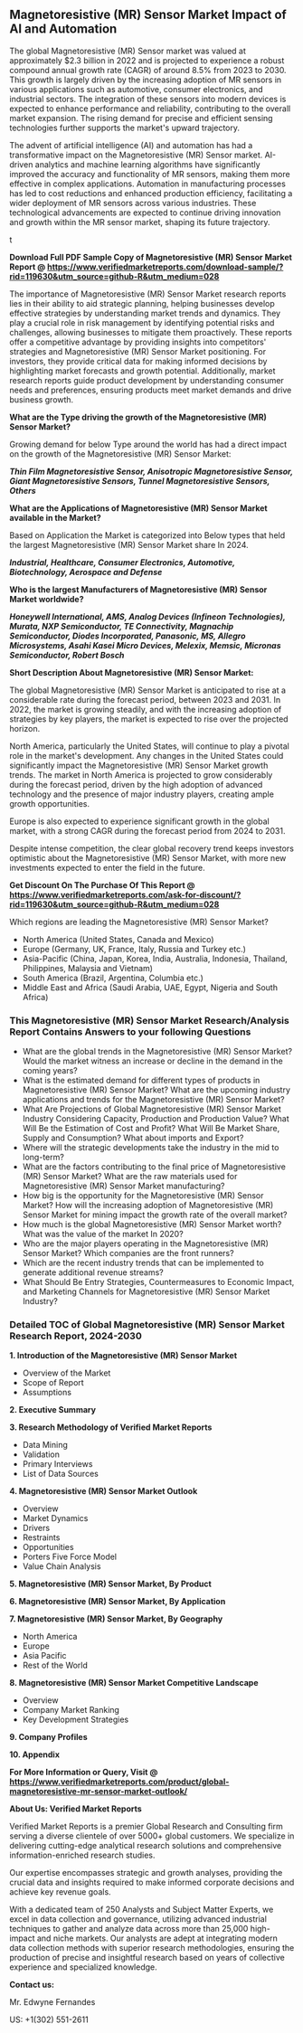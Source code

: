 <h2>Magnetoresistive (MR) Sensor Market Impact of AI and Automation</h2><p>The global Magnetoresistive (MR) Sensor market was valued at approximately $2.3 billion in 2022 and is projected to experience a robust compound annual growth rate (CAGR) of around 8.5% from 2023 to 2030. This growth is largely driven by the increasing adoption of MR sensors in various applications such as automotive, consumer electronics, and industrial sectors. The integration of these sensors into modern devices is expected to enhance performance and reliability, contributing to the overall market expansion. The rising demand for precise and efficient sensing technologies further supports the market's upward trajectory.</p><p>The advent of artificial intelligence (AI) and automation has had a transformative impact on the Magnetoresistive (MR) Sensor market. AI-driven analytics and machine learning algorithms have significantly improved the accuracy and functionality of MR sensors, making them more effective in complex applications. Automation in manufacturing processes has led to cost reductions and enhanced production efficiency, facilitating a wider deployment of MR sensors across various industries. These technological advancements are expected to continue driving innovation and growth within the MR sensor market, shaping its future trajectory.</p>t</p><p id="" class=""><strong>Download Full PDF Sample Copy of Magnetoresistive (MR) Sensor Market Report @ <a href="https://www.verifiedmarketreports.com/download-sample/?rid=119630&utm_source=github-R&utm_medium=028" target="_blank">https://www.verifiedmarketreports.com/download-sample/?rid=119630&utm_source=github-R&utm_medium=028</a></strong></p><p>The importance of&nbsp;Magnetoresistive (MR) Sensor Market research reports lies in their ability to aid strategic planning, helping businesses develop effective strategies by understanding market trends and dynamics. They play a crucial role in risk management by identifying potential risks and challenges, allowing businesses to mitigate them proactively. These reports offer a competitive advantage by providing insights into competitors' strategies and Magnetoresistive (MR) Sensor Market positioning. For investors, they provide critical data for making informed decisions by highlighting market forecasts and growth potential. Additionally, market research reports guide product development by understanding consumer needs and preferences, ensuring products meet market demands and drive business growth.</p><p><strong>What are the&nbsp;Type driving the growth of the Magnetoresistive (MR) Sensor Market?</strong></p><p id="" class="">Growing demand for below Type around the world has had a direct impact on the growth of the Magnetoresistive (MR) Sensor Market:</p><em><strong>Thin Film Magnetoresistive Sensor, Anisotropic Magnetoresistive Sensor, Giant Magnetoresistive Sensors, Tunnel Magnetoresistive Sensors, Others</strong></em></p><strong>What are the&nbsp;Applications&nbsp;of Magnetoresistive (MR) Sensor Market available in the Market?</strong></p><p id="" class="">Based on Application the Market is categorized into Below types that held the largest Magnetoresistive (MR) Sensor Market share In 2024.</p><em><strong>Industrial, Healthcare, Consumer Electronics, Automotive, Biotechnology, Aerospace and Defense</strong></em></p><strong>Who is the largest Manufacturers of Magnetoresistive (MR) Sensor Market worldwide?</strong></p><p><em><strong>Honeywell International, AMS, Analog Devices (Infineon Technologies), Murata, NXP Semiconductor, TE Connectivity, Magnachip Semiconductor, Diodes Incorporated, Panasonic, MS, Allegro Microsystems, Asahi Kasei Micro Devices, Melexix, Memsic, Micronas Semiconductor, Robert Bosch</strong></em></p><p id="" class=""><strong>Short Description About Magnetoresistive (MR) Sensor Market:</strong></p><p>The global Magnetoresistive (MR) Sensor Market is anticipated to rise at a considerable rate during the forecast period, between 2023 and 2031. In 2022, the market is growing steadily, and with the increasing adoption of strategies by key players, the market is expected to rise over the projected horizon.</p><p>North America, particularly the United States, will continue to play a pivotal role in the market's development. Any changes in the United States could significantly impact the Magnetoresistive (MR) Sensor Market growth trends. The market in North America is projected to grow considerably during the forecast period, driven by the high adoption of advanced technology and the presence of major industry players, creating ample growth opportunities.</p><p>Europe is also expected to experience significant growth in the global market, with a strong CAGR during the forecast period from 2024 to 2031.</p><p>Despite intense competition, the clear global recovery trend keeps investors optimistic about the Magnetoresistive (MR) Sensor Market, with more new investments expected to enter the field in the future.</p><p id="" class=""><strong>Get Discount On The Purchase Of This Report @ <a href="https://www.verifiedmarketreports.com/ask-for-discount/?rid=119630&utm_source=github-R&utm_medium=028" target="_blank">https://www.verifiedmarketreports.com/ask-for-discount/?rid=119630&utm_source=github-R&utm_medium=028</a></strong></p>Which regions are leading the Magnetoresistive (MR) Sensor Market?</p><ul><li>North America (United States, Canada and Mexico)</li><li>Europe (Germany, UK, France, Italy, Russia and Turkey etc.)</li><li>Asia-Pacific (China, Japan, Korea, India, Australia, Indonesia, Thailand, Philippines, Malaysia and Vietnam)</li><li>South America (Brazil, Argentina, Columbia etc.)</li><li>Middle East and Africa (Saudi Arabia, UAE, Egypt, Nigeria and South Africa)</li></ul><h3 id="" class="">This Magnetoresistive (MR) Sensor Market Research/Analysis Report Contains Answers to your following Questions</h3><ul><li>What are the global trends in the Magnetoresistive (MR) Sensor Market? Would the market witness an increase or decline in the demand in the coming years?</li><li>What is the estimated demand for different types of products in Magnetoresistive (MR) Sensor Market? What are the upcoming industry applications and trends for the Magnetoresistive (MR) Sensor Market?</li><li>What Are Projections of Global Magnetoresistive (MR) Sensor Market Industry Considering Capacity, Production and Production Value? What Will Be the Estimation of Cost and Profit? What Will Be Market Share, Supply and Consumption? What about imports and Export?</li><li>Where will the strategic developments take the industry in the mid to long-term?</li><li>What are the factors contributing to the final price of Magnetoresistive (MR) Sensor Market? What are the raw materials used for Magnetoresistive (MR) Sensor Market manufacturing?</li><li>How big is the opportunity for the Magnetoresistive (MR) Sensor Market? How will the increasing adoption of Magnetoresistive (MR) Sensor Market for mining impact the growth rate of the overall market?</li><li>How much is the global Magnetoresistive (MR) Sensor Market worth? What was the value of the market In 2020?</li><li>Who are the major players operating in the Magnetoresistive (MR) Sensor Market? Which companies are the front runners?</li><li>Which are the recent industry trends that can be implemented to generate additional revenue streams?</li><li>What Should Be Entry Strategies, Countermeasures to Economic Impact, and Marketing Channels for Magnetoresistive (MR) Sensor Market Industry?</li></ul><h3 id="" class="">Detailed TOC of Global Magnetoresistive (MR) Sensor Market Research Report, 2024-2030</h3><p id="" class=""><strong>1. Introduction of the Magnetoresistive (MR) Sensor Market</strong></p><ul><li>Overview of the Market</li><li>Scope of Report</li><li>Assumptions</li></ul><p id="" class=""><strong>2. Executive Summary</strong></p><p id="" class=""><strong>3. Research Methodology of Verified Market Reports</strong></p><ul><li>Data Mining</li><li>Validation</li><li>Primary Interviews</li><li>List of Data Sources</li></ul><p id="" class=""><strong>4. Magnetoresistive (MR) Sensor Market Outlook</strong></p><ul><li>Overview</li><li>Market Dynamics</li><li>Drivers</li><li>Restraints</li><li>Opportunities</li><li>Porters Five Force Model</li><li>Value Chain Analysis</li></ul><p id="" class=""><strong>5. Magnetoresistive (MR) Sensor Market, By Product</strong></p><p id="" class=""><strong>6. Magnetoresistive (MR) Sensor Market, By Application</strong></p><p id="" class=""><strong>7. Magnetoresistive (MR) Sensor Market, By Geography</strong></p><ul><li>North America</li><li>Europe</li><li>Asia Pacific</li><li>Rest of the World</li></ul><p id="" class=""><strong>8. Magnetoresistive (MR) Sensor Market Competitive Landscape</strong></p><ul><li>Overview</li><li>Company Market Ranking</li><li>Key Development Strategies</li></ul><p id="" class=""><strong>9. Company Profiles</strong></p><p id="" class=""><strong>10. Appendix</strong></p><p id="" class=""><strong>For More Information or Query, Visit @ <a href="https://www.verifiedmarketreports.com/product/global-magnetoresistive-mr-sensor-market-outlook/" target="_blank">https://www.verifiedmarketreports.com/product/global-magnetoresistive-mr-sensor-market-outlook/</a></strong></p><p id="" class=""><strong>About Us: Verified Market Reports</strong></p><p id="" class="">Verified Market Reports is a premier Global Research and Consulting firm serving a diverse clientele of over 5000+ global customers. We specialize in delivering cutting-edge analytical research solutions and comprehensive information-enriched research studies.</p><p id="" class="">Our expertise encompasses strategic and growth analyses, providing the crucial data and insights required to make informed corporate decisions and achieve key revenue goals.</p><p id="" class="">With a dedicated team of 250 Analysts and Subject Matter Experts, we excel in data collection and governance, utilizing advanced industrial techniques to gather and analyze data across more than 25,000 high-impact and niche markets. Our analysts are adept at integrating modern data collection methods with superior research methodologies, ensuring the production of precise and insightful research based on years of collective experience and specialized knowledge.</p><p id="" class=""><strong>Contact us:</strong></p><p id="" class="">Mr. Edwyne Fernandes</p><p id="" class="">US: +1(302) 551-2611</p>